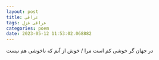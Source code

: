 ```yaml
---
layout: post
title: عراقی
tags: عراقی غزل
categories: poem
date: 2023-05-12 11:53:02.068882
---
```


در جهان گر خوشی کم است مرا / خوش از آنم که ناخوشی هم نیست